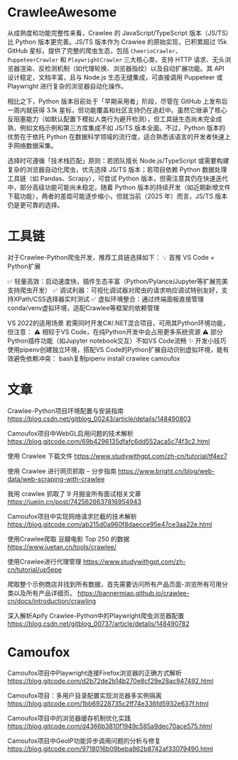 # CrawleeAwesome
从成熟度和功能完整性来看，Crawlee 的 JavaScript/TypeScript 版本（JS/TS）比 Python 版本更完善。JS/TS 版本作为 Crawlee 的原始实现，已积累超过 15k GitHub 星标，提供了完整的爬虫生态，包括 <code>CheerioCrawler</code>、<code>PuppeteerCrawler</code> 和 <code>PlaywrightCrawler</code> 三大核心类，支持 HTTP 请求、无头浏览器渲染、反检测机制（如代理轮换、浏览器指纹）以及自动扩展功能。其 API 设计稳定，文档丰富，且与 Node.js 生态无缝集成，可直接调用 Puppeteer 或 Playwright 进行复杂的浏览器自动化操作。

相比之下，Python 版本目前处于「早期采用者」阶段，尽管在 GitHub 上发布后一周内就获得 3.1k 星标，但功能覆盖和社区支持仍在追赶中。虽然它继承了核心反阻塞能力（如默认配置下模拟人类行为避开检测），但工具链生态尚未完全成熟，例如文档示例和第三方库集成不如 JS/TS 版本全面。不过，Python 版本的优势在于依托 Python 在数据科学领域的流行度，适合熟悉该语言的开发者快速上手网络数据采集。

选择时可遵循「技术栈匹配」原则：若团队擅长 Node.js/TypeScript 或需要构建复杂的浏览器自动化爬虫，优先选择 JS/TS 版本；若项目依赖 Python 数据处理工具链（如 Pandas、Scrapy），可尝试 Python 版本，但需注意其仍在快速迭代中，部分高级功能可能尚未稳定。随着 Python 版本的持续开发（如近期新增文件下载功能），两者的差距可能逐步缩小，但就当前（2025 年）而言，JS/TS 版本仍是更可靠的选择。

# 工具链
对于Crawlee-Python爬虫开发，推荐工具链选择如下：
💡 首推 VS Code + Python扩展

✅ 轻量高效：启动速度快，插件生态丰富（Python/Pylance/Jupyter等扩展完美支持爬虫开发）
✅ 调试利器：可视化调试器对爬虫的请求响应调试特别友好，支持XPath/CSS选择器实时测试
✅ 虚拟环境整合：通过终端面板直接管理conda/venv虚拟环境，适配Crawlee等框架的依赖管理

VS 2022的适用场景
若需同时开发C#/.NET混合项目，可用其Python环境功能，但注意：
⚠️ 相较于VS Code，在纯Python开发中会占用更多系统资源
⚠️ 部分Python插件功能（如Jupyter notebook交互）不如VS Code流畅
✨ 开发小技巧
使用pipenv创建独立环境，搭配VS Code的Python扩展自动识别虚拟环境，能有效避免依赖冲突：
bash复制pipenv install crawlee camoufox 

# 文章
Crawlee-Python项目环境配置与安装指南
https://blog.csdn.net/gitblog_00243/article/details/148490803

Camoufox项目中WebGL启用问题的技术解析
https://blog.gitcode.com/69b4296135dfafc6dd552aca5c74f3c2.html

使用 Crawlee 下载文件
https://www.studywithgpt.com/zh-cn/tutorial/tf4ez7

使用 Crawlee 进行网页抓取 – 分步指南
https://www.bright.cn/blog/web-data/web-scraping-with-crawlee

我用 crawlee 抓取了 9 月掘金所有面试相关文章
https://juejin.cn/post/7425626637816954943

Camoufox项目中实现网络请求拦截的技术解析
https://blog.gitcode.com/ab215d0a960f8daecce95e47ce3aa22e.html

使用Crawlee爬取 豆瓣电影 Top 250 的数据
https://www.juetan.cn/tools/crawlee/

使用Crawlee进行代理管理
https://www.studywithgpt.com/zh-cn/tutorial/up5epe

爬取整个示例商店并找到所有数据，首先需要访问所有产品页面-浏览所有可用分类以及所有产品详细页。
https://bannermiao.github.io/crawlee-cn/docs/introduction/crawling

深入解析Apify Crawlee-Python中的Playwright爬虫浏览器配置
https://blog.csdn.net/gitblog_00737/article/details/148490782

# Camoufox
Camoufox项目中Playwright连接Firefox浏览器的正确方式解析
https://blog.gitcode.com/d2b72de2b14b270e8cf29e28ac947492.html

Camoufox项目：多用户目录配置实现浏览器多实例隔离
https://blog.gitcode.com/1bb69228735c2ff74e336fd5932e637f.html

Camoufox项目中的浏览器缓存机制优化实践
https://blog.gitcode.com/d4366b3810f1949c585a9dec70ace575.html

Camoufox项目中GeoIP功能异步调用问题的分析与修复
https://blog.gitcode.com/9718016b09beba962b8742af33079490.html

